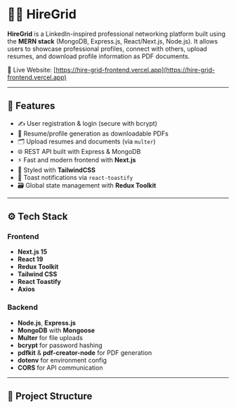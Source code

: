 # 👨‍💼 HireGrid

**HireGrid** is a LinkedIn-inspired professional networking platform built using the **MERN stack** (MongoDB, Express.js, React/Next.js, Node.js). It allows users to showcase professional profiles, connect with others, upload resumes, and download profile information as PDF documents.

🔗 Live Website: [https://hire-grid-frontend.vercel.app](https://hire-grid-frontend.vercel.app)

---

## 🚀 Features

- ✍️ User registration & login (secure with bcrypt)
- 🧾 Resume/profile generation as downloadable PDFs
- 🗂 Upload resumes and documents (via `multer`)
- 🌐 REST API built with Express & MongoDB
- ⚡️ Fast and modern frontend with **Next.js**
- 💅 Styled with **TailwindCSS**
- 🔔 Toast notifications via `react-toastify`
- 🗃️ Global state management with **Redux Toolkit**

---

## ⚙️ Tech Stack

### Frontend
- **Next.js 15**
- **React 19**
- **Redux Toolkit**
- **Tailwind CSS**
- **React Toastify**
- **Axios**

### Backend
- **Node.js**, **Express.js**
- **MongoDB** with **Mongoose**
- **Multer** for file uploads
- **bcrypt** for password hashing
- **pdfkit** & **pdf-creator-node** for PDF generation
- **dotenv** for environment config
- **CORS** for API communication

---

## 📁 Project Structure

